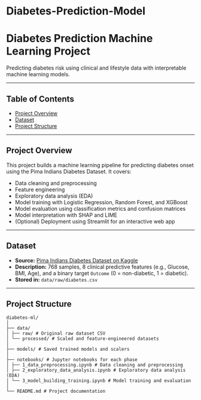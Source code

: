 # Diabetes-Prediction-Model
# Diabetes Prediction Machine Learning Project

Predicting diabetes risk using clinical and lifestyle data with interpretable machine learning models.

---

## Table of Contents

- [Project Overview](#project-overview)  
- [Dataset](#dataset)  
- [Project Structure](#project-structure)  


---

## Project Overview

This project builds a machine learning pipeline for predicting diabetes onset using the Pima Indians Diabetes Dataset. It covers:

- Data cleaning and preprocessing  
- Feature engineering  
- Exploratory data analysis (EDA)  
- Model training with Logistic Regression, Random Forest, and XGBoost  
- Model evaluation using classification metrics and confusion matrices  
- Model interpretation with SHAP and LIME  
- (Optional) Deployment using Streamlit for an interactive web app  

---

## Dataset

- **Source:** [Pima Indians Diabetes Dataset on Kaggle](https://www.kaggle.com/datasets/uciml/pima-indians-diabetes-database)  
- **Description:** 768 samples, 8 clinical predictive features (e.g., Glucose, BMI, Age), and a binary target `Outcome` (0 = non-diabetic, 1 = diabetic).  
- **Stored in:** `data/raw/diabetes.csv`

---

## Project Structure

```
diabetes-ml/
│
├── data/
│ ├── raw/ # Original raw dataset CSV
│ └── processed/ # Scaled and feature-engineered datasets
│
├── models/ # Saved trained models and scalers
│
├── notebooks/ # Jupyter notebooks for each phase
│ ├── 1_data_preprocessing.ipynb # Data cleaning and preprocessing
│ ├── 2_exploratory_data_analysis.ipynb # Exploratory data analysis (EDA)
│ └── 3_model_building_training.ipynb # Model training and evaluation
│
└── README.md # Project documentation


